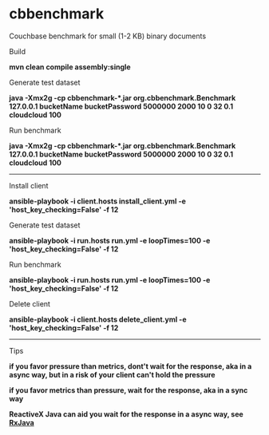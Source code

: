 # cbbenchmark

Couchbase benchmark for small (1-2 KB) binary documents

Build 

 **mvn clean compile assembly:single**

Generate test dataset

  **java -Xmx2g -cp cbbenchmark-*.jar org.cbbenchmark.Benchmark 127.0.0.1 bucketName bucketPassword 5000000 2000 10 0 32 0.1 cloudcloud 100**

Run benchmark

  **java -Xmx2g -cp cbbenchmark-*.jar org.cbbenchmark.Benchmark 127.0.0.1 bucketName bucketPassword 5000000 2000 10 0 32 0.1 cloudcloud 100**
  
---

Install client

  **ansible-playbook -i client.hosts install_client.yml -e 'host_key_checking=False' -f 12**

Generate test dataset

  **ansible-playbook -i run.hosts run.yml -e loopTimes=100 -e 'host_key_checking=False' -f 12**
  
Run benchmark

  **ansible-playbook -i run.hosts run.yml -e loopTimes=100 -e 'host_key_checking=False' -f 12**
  
Delete client
  
  **ansible-playbook -i client.hosts delete_client.yml -e 'host_key_checking=False' -f 12**

---

Tips

  **if you favor pressure than metrics, dont't wait for the response, aka in a async way, but in a risk of your client can't hold the pressure**

  **if you favor metrics than pressure, wait for the response, aka in a sync way**
  
  **ReactiveX Java can aid you wait for the response in a async way, see [RxJava](https://github.com/ReactiveX/RxJava)**

